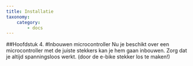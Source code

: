 ```yaml
---
title: Installatie
taxonomy:
    category:
        - docs
---
```


##Hoofdstuk 4.
#Inbouwen microcontroller
Nu je beschikt over een microcontroller met de juiste stekkers kan je hem gaan inbouwen. Zorg dat je altijd spanningsloos werkt. (door de e-bike stekker los te maken!)